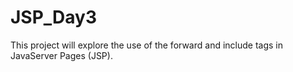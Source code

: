# JSP_Day3
This project will explore the use of the forward and include tags in JavaServer Pages (JSP). 
